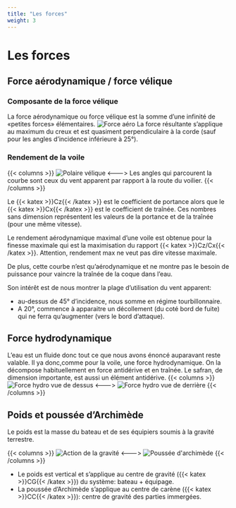```yaml
---
title: "Les forces"
weight: 3
---
```

# Les forces

## Force aérodynamique / force vélique

### Composante de la force vélique
La force aérodynamique ou force vélique est la somme d’une infinité de «petites forces» élémentaires.
![Force aéro](../images/force_aero.png)
La force résultante s’applique au maximum du creux et est quasiment perpendiculaire à la corde (sauf pour les angles d’incidence inférieure à 25°).

### Rendement de la voile
{{< columns >}}
![Polaire vélique](../images/polaire_velique.png)
<--->
Les angles qui parcourent la courbe sont ceux du vent apparent par rapport à la route du voilier.
{{< /columns >}}

Le {{< katex >}}Cz{{< /katex >}} est le coefficient de portance alors que le {{< katex >}}Cx{{< /katex >}} est le coefficient de traînée. 
Ces nombres sans dimension représentent les valeurs de la portance et de la traînée (pour une même vitesse).

Le rendement aérodynamique maximal d’une voile est obtenue pour la finesse maximale qui est la maximisation du rapport {{< katex >}}Cz/Cx{{< /katex >}}. Attention, rendement max ne veut pas dire vitesse maximale. 

De plus, cette courbe n’est qu’aérodynamique et ne montre pas le besoin de puissance pour vaincre la traînée de la coque dans l’eau.

Son intérêt est de nous montrer la plage d’utilisation du vent apparent:
 - au-dessus de 45° d’incidence, nous somme en régime tourbillonnaire.
 - A 20°, commence à apparaitre un décollement (du coté bord de fuite) qui ne ferra qu’augmenter (vers le bord d’attaque).

## Force hydrodynamique

L’eau est un fluide donc tout ce que nous avons énoncé auparavant reste valable. Il ya donc,comme pour la voile, une force hydrodynamique. On la décompose habituellement en force antidérive et en traînée.
Le safran, de dimension importante, est aussi un élément antidérive.
{{< columns >}}
![Force hydro vue de dessus](../images/force_hydro_dessus.svg)
<--->
![Force hydro vue de derrière](../images/force_hydro_derriere.svg)
{{< /columns >}}

## Poids et poussée d’Archimède
Le poids est la masse du bateau et de ses équipiers soumis à la gravité terrestre. 

{{< columns >}}
![Action de la gravité](../images/gravite.svg)
<--->
![Poussée d'archimède](../images/archimede.svg)
{{< /columns >}}
* Le poids est vertical et s’applique au centre de gravité ({{< katex >}}CG{{< /katex >}}) du système: bateau + équipage.
* La poussée d’Archimède s’applique au centre de carène ({{< katex >}}CC{{< /katex >}}): centre de gravité des parties immergées.

